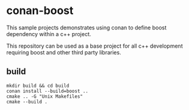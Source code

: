# conan-boost 

This sample projects demonstrates using conan to define boost dependency within a c++ project.

This repository can be used as a base project for all c++ development requiring boost and other third party libraries.

## build

```
mkdir build && cd build
conan install --build=boost ..
cmake .. -G "Unix Makefiles"
cmake --build .
```
